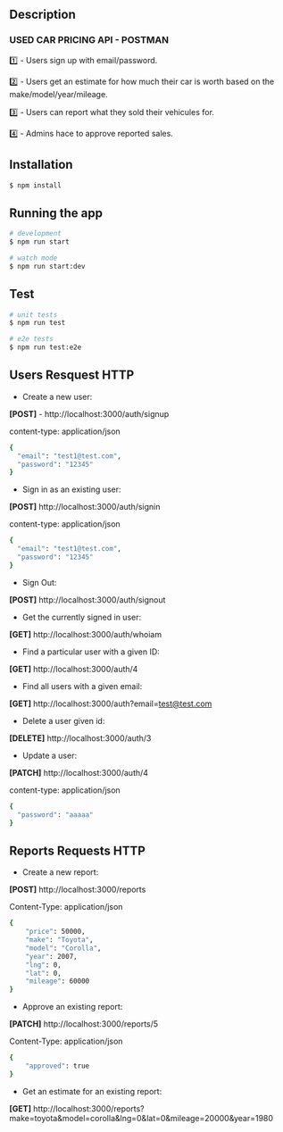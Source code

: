 ## Description

### USED CAR PRICING API - POSTMAN

:one: - Users sign up with email/password.

:two: - Users get an estimate for how much their car is worth based on the make/model/year/mileage.

:three: - Users can report what they sold their vehicules for.

:four: - Admins hace to approve reported sales.

## Installation

```bash
$ npm install
```

## Running the app

```bash
# development
$ npm run start

# watch mode
$ npm run start:dev

```

## Test

```bash
# unit tests
$ npm run test

# e2e tests
$ npm run test:e2e

```

## Users Resquest HTTP

- Create a new user:

**[POST]** - http://localhost:3000/auth/signup

content-type: application/json

```bash
{
  "email": "test1@test.com",
  "password": "12345"
}
```

- Sign in as an existing user:

**[POST]** http://localhost:3000/auth/signin

content-type: application/json

```bash
{
  "email": "test1@test.com",
  "password": "12345"
}
```

- Sign Out:

**[POST]** http://localhost:3000/auth/signout

- Get the currently signed in user:

**[GET]** http://localhost:3000/auth/whoiam

- Find a particular user with a given ID:

**[GET]** http://localhost:3000/auth/4

- Find all users with a given email:

**[GET]** http://localhost:3000/auth?email=test@test.com

- Delete a user given id:

**[DELETE]** http://localhost:3000/auth/3

- Update a user:

**[PATCH]** http://localhost:3000/auth/4

content-type: application/json

```bash
{
  "password": "aaaaa"
}
```

## Reports Requests HTTP

- Create a new report:

**[POST]** http://localhost:3000/reports

Content-Type: application/json

```bash
{
    "price": 50000,
    "make": "Toyota",
    "model": "Corolla",
    "year": 2007,
    "lng": 0,
    "lat": 0,
    "mileage": 60000
}
```

- Approve an existing report:

**[PATCH]** http://localhost:3000/reports/5

Content-Type: application/json

```bash
{
    "approved": true
}
```

- Get an estimate for an existing report:

**[GET]** http://localhost:3000/reports?make=toyota&model=corolla&lng=0&lat=0&mileage=20000&year=1980
